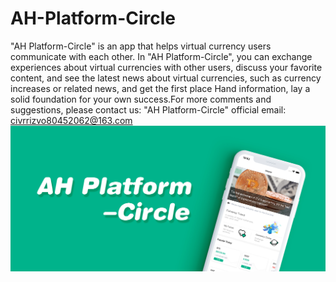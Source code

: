 # AH-Platform-Circle
"AH Platform-Circle" is an app that helps virtual currency users communicate with each other. In "AH Platform-Circle", you can exchange experiences about virtual currencies with other users, discuss your favorite content, and see the latest news about virtual currencies, such as currency increases or related news, and get the first place Hand information, lay a solid foundation for your own success.For more comments and suggestions, please contact us: "AH Platform-Circle" official email: civrrizvo80452062@163.com
![Image text](https://github.com/qinfendezhou/AH-Platform-Circle/blob/main/1%202/WechatIMG662.jpeg)
